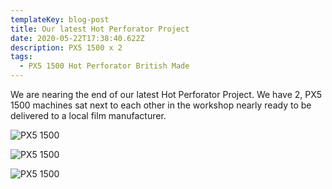 ```yaml
---
templateKey: blog-post
title: Our latest Hot Perforator Project
date: 2020-05-22T17:38:40.622Z
description: PX5 1500 x 2
tags:
  - PX5 1500 Hot Perforator British Made
---
```

We are nearing the end of our latest Hot Perforator Project. We have 2, PX5 1500 machines sat next to each other in the workshop nearly ready to be delivered to a local film manufacturer.

![PX5 1500](/img/px5-1500.jpg)

![PX5 1500](/img/double-machine-project-3.jpg)

![PX5 1500](/img/double-machine-project-1.jpg)
